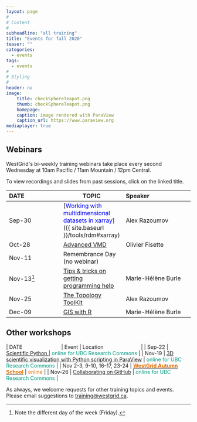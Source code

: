 ```yaml
---
layout: page
#
# Content
#
subheadline: "all training"
title: "Events for fall 2020"
teaser: ""
categories:
  - events
tags:
  - events
#
# Styling
#
header: no
image:
    title: checkSphereTeapot.png
    thumb: checkSphereTeapot.png
    homepage:
    caption: image rendered with ParaView
    caption_url: https://www.paraview.org
mediaplayer: true
---
```


<!-- For more information on each session, or to register, click on the links below. -->

<!-- ========================================================================================== -->

## Webinars

WestGrid's bi-weekly training webinars take place every second Wednesday at 10am Pacific / 11am Mountain / 12pm Central.

To view recordings and slides from past sessions, click on the linked title.

| DATE&nbsp;&nbsp;&nbsp;&nbsp;&nbsp;&nbsp;&nbsp;&nbsp;&nbsp;&nbsp;&nbsp;&nbsp;&nbsp;&nbsp;&nbsp;&nbsp;&nbsp;&nbsp;&nbsp;&nbsp;&nbsp; | TOPIC | Speaker&nbsp;&nbsp;&nbsp;&nbsp;&nbsp;&nbsp;&nbsp;&nbsp;&nbsp;&nbsp;&nbsp;&nbsp;&nbsp;&nbsp;&nbsp;&nbsp;&nbsp;&nbsp;&nbsp;&nbsp;&nbsp;&nbsp;&nbsp;&nbsp;&nbsp;&nbsp;&nbsp; |
| ------------- | --------------- | ----------------- |
| Sep-30 | [<span style="color:blue">Working with multidimensional datasets in xarray</span>]({{ site.baseurl }}/tools/rdm#xarray) | Alex Razoumov |
| Oct-28 | [Advanced VMD](https://www.eventbrite.ca/e/westgrid-webinar-advanced-vmd-registration-119220334229) | Olivier Fisette | <!-- slides will be posted at https://westgrid.github.io/trainingMaterials/materials/vmd20201028.pdf -->
| Nov-11 | Remembrance Day (no webinar) | |
| Nov-13[^1] | [Tips & tricks on getting programming help](https://www.eventbrite.ca/e/so-you-are-stuck-with-your-code-now-what-registration-126003366461) | Marie-Hélène Burle |
| Nov-25 | [The Topology ToolKit](https://www.eventbrite.ca/e/westgrid-webinar-the-topology-toolkit-registration-119222516757) | Alex Razoumov |
| Dec-09 | [GIS with R](https://www.eventbrite.ca/e/westgrid-webinar-tips-tricks-on-getting-programming-help-registration-120302699613) | Marie-Hélène Burle |

[^1]: Note the different day of the week (Friday).

<!-- ========================================================================================== -->

## Other workshops

| DATE&nbsp;&nbsp;&nbsp;&nbsp;&nbsp;&nbsp;&nbsp;&nbsp;&nbsp;&nbsp;&nbsp;&nbsp;&nbsp;&nbsp;&nbsp;&nbsp;&nbsp;&nbsp;&nbsp;&nbsp;&nbsp;&nbsp;&nbsp;&nbsp;&nbsp;&nbsp; | Event | Location&nbsp;&nbsp;&nbsp;&nbsp;&nbsp;&nbsp;&nbsp;&nbsp;&nbsp;&nbsp;&nbsp;&nbsp;&nbsp;&nbsp;&nbsp;&nbsp;&nbsp;&nbsp;&nbsp;&nbsp;&nbsp;&nbsp;&nbsp;&nbsp;&nbsp; |
| Sep-22 | [Scientific Python ](https://libcal.library.ubc.ca/calendar/vancouver/westgrid-scientific-Python) | <span style="color:#049A80">online for UBC Research Commons</span> |
| Nov-19 | [3D scientific visualization with Python scripting in ParaView](https://libcal.library.ubc.ca/event/3578757) | <span style="color:#049A80">online for UBC Research Commons</span> |
| Nov 2-3, 9-10, 16-17, 23-24 | [<span style="color:#E26D00"><b>WestGrid Autumn School</b></span>](https://www.eventbrite.ca/e/westgrid-research-computing-autumn-school-2020-online-tickets-123963489133) | <span style="color:#E26D00">online</span> |
| Nov-26 | [Collaborating on GitHub](https://libcal.library.ubc.ca/calendar/vancouver/collaborating-with-git) | <span style="color:#049A80">online for UBC Research Commons</span> |

<!-- November[^1] -->
<!-- [^1]: Exact dates TBA. -->



<!-- You might also find useful the following workshops taught by our partner Advanced Research Computing -->
<!-- (ARC) teams at the WestGrid member institutions: -->
<!-- * [Hands-on introduction to HPC](https://wiki.usask.ca/x/OgExY) at USask -->
<!-- * [Research Computing Bootcamps](https://ist.ualberta.ca/blog/events/research-computing-bootcamps-are-back) at UofA -->

<!-- ========================================================================================== -->

As always, we welcome requests for other training topics and events. Please email suggestions to training@westgrid.ca.
